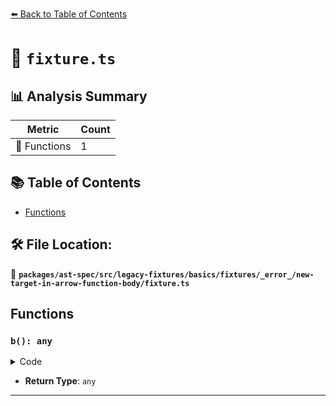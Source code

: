 [⬅️ Back to Table of Contents](../../../../../../../../index.md)

# 📄 `fixture.ts`

## 📊 Analysis Summary

| Metric | Count |
|--------|-------|
| 🔧 Functions | 1 |

## 📚 Table of Contents

- [Functions](#functions)

## 🛠️ File Location:
📂 **`packages/ast-spec/src/legacy-fixtures/basics/fixtures/_error_/new-target-in-arrow-function-body/fixture.ts`**

## Functions

### `b(): any`

<details><summary>Code</summary>

```ts
() => new.target
```
</details>

- **Return Type**: `any`

---